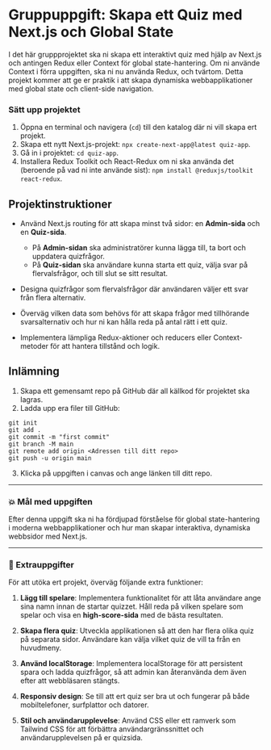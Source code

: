 # Gruppuppgift: Skapa ett Quiz med Next.js och Global State

I det här gruppprojektet ska ni skapa ett interaktivt quiz med hjälp av Next.js och antingen Redux eller Context för global state-hantering. Om ni använde Context i förra uppgiften, ska ni nu använda Redux, och tvärtom. Detta projekt kommer att ge er praktik i att skapa dynamiska webbapplikationer med global state och client-side navigation.

### Sätt upp projektet

1. Öppna en terminal och navigera (`cd`) till den katalog där ni vill skapa ert projekt.
2. Skapa ett nytt Next.js-projekt: `npx create-next-app@latest quiz-app`.
3. Gå in i projektet: `cd quiz-app`.
4. Installera Redux Toolkit och React-Redux om ni ska använda det (beroende på vad ni inte använde sist): `npm install @reduxjs/toolkit react-redux`.

## Projektinstruktioner

- Använd Next.js routing för att skapa minst två sidor: en **Admin-sida** och en **Quiz-sida**.

  - På **Admin-sidan** ska administratörer kunna lägga till, ta bort och uppdatera quizfrågor.
  - På **Quiz-sidan** ska användare kunna starta ett quiz, välja svar på flervalsfrågor, och till slut se sitt resultat.

- Designa quizfrågor som flervalsfrågor där användaren väljer ett svar från flera alternativ.

- Överväg vilken data som behövs för att skapa frågor med tillhörande svarsalternativ och hur ni kan hålla reda på antal rätt i ett quiz.

- Implementera lämpliga Redux-aktioner och reducers eller Context-metoder för att hantera tillstånd och logik.

## Inlämning

1. Skapa ett gemensamt repo på GitHub där all källkod för projektet ska lagras.
2. Ladda upp era filer till GitHub:

```
git init
git add .
git commit -m "first commit"
git branch -M main
git remote add origin <Adressen till ditt repo>
git push -u origin main
```

3. Klicka på uppgiften i canvas och ange länken till ditt repo.

---

### :boom: Mål med uppgiften

Efter denna uppgift ska ni ha fördjupad förståelse för global state-hantering i moderna webbapplikationer och hur man skapar interaktiva, dynamiska webbsidor med Next.js.

---

### :runner: Extrauppgifter

För att utöka ert projekt, överväg följande extra funktioner:

1. **Lägg till spelare**: Implementera funktionalitet för att låta användare ange sina namn innan de startar quizzet. Håll reda på vilken spelare som spelar och visa en **high-score-sida** med de bästa resultaten.

2. **Skapa flera quiz**: Utveckla applikationen så att den har flera olika quiz på separata sidor. Användare kan välja vilket quiz de vill ta från en huvudmeny.

3. **Använd localStorage**: Implementera localStorage för att persistent spara och ladda quizfrågor, så att admin kan återanvända dem även efter att webbläsaren stängts.

4. **Responsiv design**: Se till att ert quiz ser bra ut och fungerar på både mobiltelefoner, surfplattor och datorer.

5. **Stil och användarupplevelse**: Använd CSS eller ett ramverk som Tailwind CSS för att förbättra användargränssnittet och användarupplevelsen på er quizsida.
